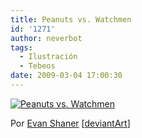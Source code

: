 ```yaml
---
title: Peanuts vs. Watchmen
id: '1271'
author: neverbot
tags:
  - Ilustración
  - Tebeos
date: 2009-03-04 17:00:30
---
```


[![Peanuts vs. Watchmen](./peanuts_watchmen.jpg "Peanuts vs. Watchmen")](./peanuts_watchmen.jpg)

Por [Evan Shaner](http://explodingmoose.blogspot.com/2008/03/three-artists-walk-in-to-bar.html) \[[deviantArt](http://docshaner.deviantart.com/)\]
